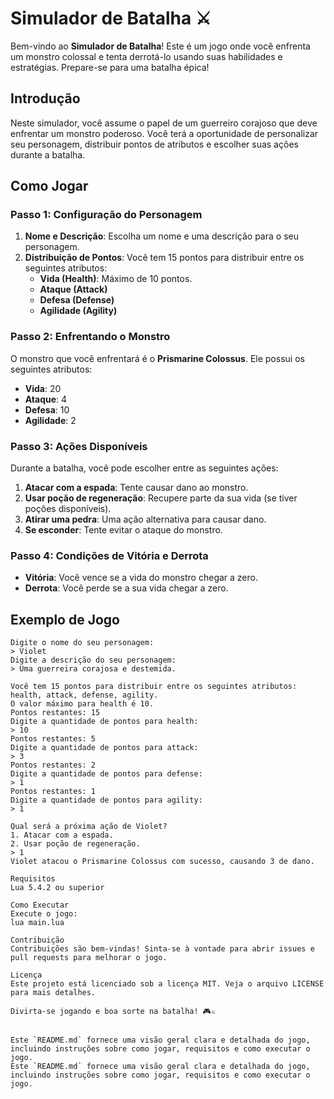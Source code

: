 # Simulador de Batalha ⚔️

Bem-vindo ao **Simulador de Batalha**! Este é um jogo onde você enfrenta um monstro colossal e tenta derrotá-lo usando suas habilidades e estratégias. Prepare-se para uma batalha épica!

## Introdução

Neste simulador, você assume o papel de um guerreiro corajoso que deve enfrentar um monstro poderoso. Você terá a oportunidade de personalizar seu personagem, distribuir pontos de atributos e escolher suas ações durante a batalha.

## Como Jogar

### Passo 1: Configuração do Personagem

1. **Nome e Descrição**: Escolha um nome e uma descrição para o seu personagem.
2. **Distribuição de Pontos**: Você tem 15 pontos para distribuir entre os seguintes atributos:
   - **Vida (Health)**: Máximo de 10 pontos.
   - **Ataque (Attack)**
   - **Defesa (Defense)**
   - **Agilidade (Agility)**

### Passo 2: Enfrentando o Monstro

O monstro que você enfrentará é o **Prismarine Colossus**. Ele possui os seguintes atributos:
- **Vida**: 20
- **Ataque**: 4
- **Defesa**: 10
- **Agilidade**: 2

### Passo 3: Ações Disponíveis

Durante a batalha, você pode escolher entre as seguintes ações:
1. **Atacar com a espada**: Tente causar dano ao monstro.
2. **Usar poção de regeneração**: Recupere parte da sua vida (se tiver poções disponíveis).
3. **Atirar uma pedra**: Uma ação alternativa para causar dano.
4. **Se esconder**: Tente evitar o ataque do monstro.

### Passo 4: Condições de Vitória e Derrota

- **Vitória**: Você vence se a vida do monstro chegar a zero.
- **Derrota**: Você perde se a sua vida chegar a zero.

## Exemplo de Jogo

```plaintext
Digite o nome do seu personagem:
> Violet
Digite a descrição do seu personagem:
> Uma guerreira corajosa e destemida.

Você tem 15 pontos para distribuir entre os seguintes atributos: health, attack, defense, agility.
O valor máximo para health é 10.
Pontos restantes: 15
Digite a quantidade de pontos para health:
> 10
Pontos restantes: 5
Digite a quantidade de pontos para attack:
> 3
Pontos restantes: 2
Digite a quantidade de pontos para defense:
> 1
Pontos restantes: 1
Digite a quantidade de pontos para agility:
> 1

Qual será a próxima ação de Violet?
1. Atacar com a espada.
2. Usar poção de regeneração.
> 1
Violet atacou o Prismarine Colossus com sucesso, causando 3 de dano.

Requisitos
Lua 5.4.2 ou superior

Como Executar
Execute o jogo:
lua main.lua

Contribuição
Contribuições são bem-vindas! Sinta-se à vontade para abrir issues e pull requests para melhorar o jogo.

Licença
Este projeto está licenciado sob a licença MIT. Veja o arquivo LICENSE para mais detalhes.

Divirta-se jogando e boa sorte na batalha! 🎮⚔️


Este `README.md` fornece uma visão geral clara e detalhada do jogo, incluindo instruções sobre como jogar, requisitos e como executar o jogo.
Este `README.md` fornece uma visão geral clara e detalhada do jogo, incluindo instruções sobre como jogar, requisitos e como executar o jogo.